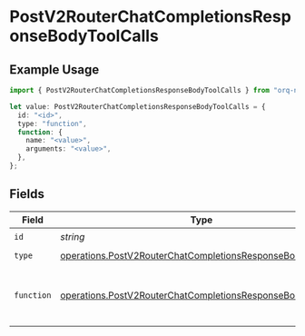 # PostV2RouterChatCompletionsResponseBodyToolCalls

## Example Usage

```typescript
import { PostV2RouterChatCompletionsResponseBodyToolCalls } from "orq-node-client/models/operations";

let value: PostV2RouterChatCompletionsResponseBodyToolCalls = {
  id: "<id>",
  type: "function",
  function: {
    name: "<value>",
    arguments: "<value>",
  },
};
```

## Fields

| Field                                                                                                                                    | Type                                                                                                                                     | Required                                                                                                                                 | Description                                                                                                                              |
| ---------------------------------------------------------------------------------------------------------------------------------------- | ---------------------------------------------------------------------------------------------------------------------------------------- | ---------------------------------------------------------------------------------------------------------------------------------------- | ---------------------------------------------------------------------------------------------------------------------------------------- |
| `id`                                                                                                                                     | *string*                                                                                                                                 | :heavy_check_mark:                                                                                                                       | N/A                                                                                                                                      |
| `type`                                                                                                                                   | [operations.PostV2RouterChatCompletionsResponseBodyType](../../models/operations/postv2routerchatcompletionsresponsebodytype.md)         | :heavy_check_mark:                                                                                                                       | N/A                                                                                                                                      |
| `function`                                                                                                                               | [operations.PostV2RouterChatCompletionsResponseBodyFunction](../../models/operations/postv2routerchatcompletionsresponsebodyfunction.md) | :heavy_check_mark:                                                                                                                       | The function that the model called.                                                                                                      |